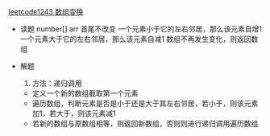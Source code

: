 [leetcode1243 数组变换]()

- 读题
   number[] arr 
   首尾不改变
   一个元素小于它的左右邻居，那么该元素自增1
   一个元素大于它的左右邻居，那么该元素自减1
   数组不再发生变化，则返回数组

- 解题
   1. 方法：递归调用
   - 定义一个新的数组截取第一个元素
   - 遍历数组，判断元素是否是小于还是大于其左右邻居，若小于，则该元素加1，若大于，则该元素减1
   - 若新的数组与原数组相等，则返回新数组，否则则进行递归调用遍历数组